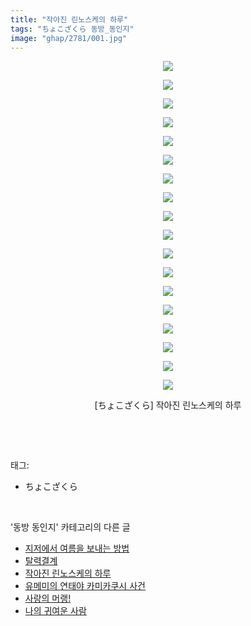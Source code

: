 ```yaml
---
title: "작아진 린노스케의 하루"
tags: "ちょこざくら 동방_동인지"
image: "ghap/2781/001.jpg"
---
```

<div class="article">
<p style="text-align: center; clear: none; float: none;"><img src="{{ site.nasurl }}/ghap/2781/001.jpg"/></p>
<p style="text-align: center; clear: none; float: none;"><img src="{{ site.nasurl }}/ghap/2781/002.jpg"/></p>
<p style="text-align: center; clear: none; float: none;"><img src="{{ site.nasurl }}/ghap/2781/003.jpg"/></p>
<p style="text-align: center; clear: none; float: none;"><img src="{{ site.nasurl }}/ghap/2781/004.jpg"/></p>
<p style="text-align: center; clear: none; float: none;"><img src="{{ site.nasurl }}/ghap/2781/005.jpg"/></p>
<p style="text-align: center; clear: none; float: none;"><img src="{{ site.nasurl }}/ghap/2781/006.jpg"/></p>
<p style="text-align: center; clear: none; float: none;"><img src="{{ site.nasurl }}/ghap/2781/007.jpg"/></p>
<p style="text-align: center; clear: none; float: none;"><img src="{{ site.nasurl }}/ghap/2781/008.jpg"/></p>
<p style="text-align: center; clear: none; float: none;"><img src="{{ site.nasurl }}/ghap/2781/009.jpg"/></p>
<p style="text-align: center; clear: none; float: none;"><img src="{{ site.nasurl }}/ghap/2781/010.jpg"/></p>
<p style="text-align: center; clear: none; float: none;"><img src="{{ site.nasurl }}/ghap/2781/011.jpg"/></p>
<p style="text-align: center; clear: none; float: none;"><img src="{{ site.nasurl }}/ghap/2781/012.jpg"/></p>
<p style="text-align: center; clear: none; float: none;"><img src="{{ site.nasurl }}/ghap/2781/013.jpg"/></p>
<p style="text-align: center; clear: none; float: none;"><img src="{{ site.nasurl }}/ghap/2781/014.jpg"/></p>
<p style="text-align: center; clear: none; float: none;"><img src="{{ site.nasurl }}/ghap/2781/015.jpg"/></p>
<p style="text-align: center; clear: none; float: none;"><img src="{{ site.nasurl }}/ghap/2781/016.jpg"/></p>
<p style="text-align: center; clear: none; float: none;"><img src="{{ site.nasurl }}/ghap/2781/017.jpg"/></p>
<p style="text-align: center; clear: none; float: none;"><img src="{{ site.nasurl }}/ghap/2781/018.jpg"/></p>
<p style="text-align: center; clear: none; float: none;">[ちょこざくら] 작아진 린노스케의 하루</p>
<p><br/></p>
</div><br/>
<div class="tagTrail">
<p>태그: </p>
<ul>
<li>ちょこざくら</li>
</ul>
</div><br/>
<div class="another">
<p>'동방 동인지' 카테고리의 다른 글</p>
<ul>
<li><a href="/2016-11-28-ghap_2783">지저에서 여름을 보내는 방법</a></li>
<li><a href="/2016-11-28-ghap_2782">탈력결계</a></li>
<li><a href="/2016-11-28-ghap_2781">작아진 린노스케의 하루</a></li>
<li><a href="/2016-11-28-ghap_2778">유메미의 연태야 카미카쿠시 사건</a></li>
<li><a href="/2016-11-27-ghap_2772">사랑의 머랭!</a></li>
<li><a href="/2016-11-27-ghap_2771">나의 귀여운 사람</a></li>
</ul>
</div><br/>
<div class="cb_module cb_fluid">
<div class="cb_wrt cb_profile">
</div><!-- commentList close -->
</div><br/>
